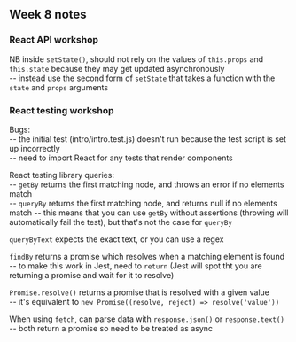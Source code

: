 ## Week 8 notes

### React API workshop

NB inside `setState()`, should not rely on the values of `this.props` and `this.state` because they may get updated asynchronously  
-- instead use the second form of `setState` that takes a function with the `state` and `props` arguments

### React testing workshop

Bugs:  
-- the initial test (intro/intro.test.js) doesn't run because the test script is set up incorrectly  
-- need to import React for any tests that render components

React testing library queries:  
-- `getBy` returns the first matching node, and throws an error if no elements match  
-- `queryBy` returns the first matching node, and returns null if no elements match
-- this means that you can use `getBy` without assertions (throwing will automatically fail the test), but that's not the case for `queryBy`

`queryByText` expects the exact text, or you can use a regex

`findBy` returns a promise which resolves when a matching element is found  
-- to make this work in Jest, need to `return` (Jest will spot tht you are returning a promise and wait for it to resolve)

`Promise.resolve()` returns a promise that is resolved with a given value  
-- it's equivalent to `new Promise((resolve, reject) => resolve('value'))`

When using `fetch`, can parse data with `response.json()` or `response.text()`  
-- both return a promise so need to be treated as async